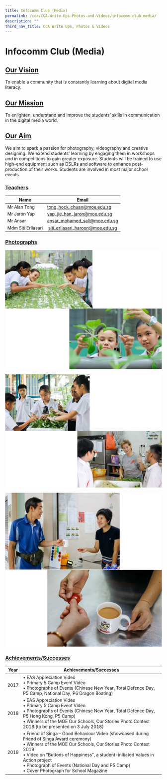 ```yaml
---
title: Infocomm Club (Media)
permalink: /cca/CCA-Write-Ups-Photos-and-Videos/infocomm-club-media/
description: ""
third_nav_title: CCA Write Ups, Photos & Videos
---
```

# Infocomm Club (Media)


## <b><u>Our Vision</u></b> 

To enable a community that is constantly learning about digital media literacy.


## <b><u> Our Mission</u></b>


To enlighten, understand and improve the students’ skills in communication in the digital media world.

## <b><u> Our Aim</u></b>


We aim to spark a passion for photography, videography and creative designing. We extend students’ learning by engaging them in workshops and in competitions to gain greater exposure. Students will be trained to use high-end equipment such as DSLRs and software to enhance post-production of their works. Students are involved in most major school events.

### <b><u>Teachers</u></b>

| Name                 | Email                              |
|----------------------|------------------------------------|
| Mr Alan Tong         | [tong\_hock\_chuan@moe.edu.sg](mailto:tong_hock_chuan@moe.edu.sg)     |
| Mr Jaron Yap         | [yap\_jie\_han\_jaron@moe.edu.sg](mailto:yap\_jie\_han\_jaron@moe.edu.sg)   |
| Mr Ansar             | [ansar\_mohamed\_sali@moe.edu.sg](mailto:ansar\_mohamed\_sali@moe.edu.sg)    |
| Mdm Siti Erliasari   |   [siti\_erliasari\_haroon@moe.edu.sg](mailto:siti\_erliasari\_haroon@moe.edu.sg) |

### <b><u>Photographs</u></b>

![](/images/Cca/Infocomm%20Club%20(Media)/p1.jpg)

![](/images/Cca/Infocomm%20Club%20(Media)/p2.jpg)

![](/images/Cca/Infocomm%20Club%20(Media)/p3.jpg)

### <b><u>Achievements/Successes</u></b>

| Year  | Achievements/Successes             |
|-------|--------------------------------------------------------|
| 2017  |• EAS Appreciation Video<br>• Primary 5 Camp Event Video<br>• Photographs of Events (Chinese New Year, Total Defence Day, P5 Camp, National Day, P6 Dragon Boating)                                                                                                                                                                  |
| 2018  | • EAS Appreciation Video<br>• Primary 5 Camp Event Video<br>•  Photographs of Events (Chinese New Year, Total Defence Day, P5 Hong Kong, P5 Camp)<br>• Winners of the MOE Our Schools, Our Stories Photo Contest 2018 (to be presented on 3 July 2018)                                                                             |
|  2019 |•  Friend of Singa – Good Behaviour Video (showcased during Friend of Singa Award ceremony)<br>• Winners of the MOE Our Schools, Our Stories Photo Contest 2019<br>• Video on “Buttons of Happiness”, a student-initiated Values in Action project<br>• Photograph of Events (National Day and P5 Camp)<br>• Cover Photograph for School Magazine |